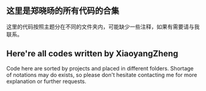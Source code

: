 ## 这里是郑晓旸的所有代码的合集
这里的代码按照主题分在不同的文件夹内，可能缺少一些注释，如果有需要请与我联系。
## Here're all codes written by XiaoyangZheng
Code here are sorted by projects and placed in different folders. Shortage of notations may do exists, so please don't hesitate contacting me for more explanation or further requests. 
